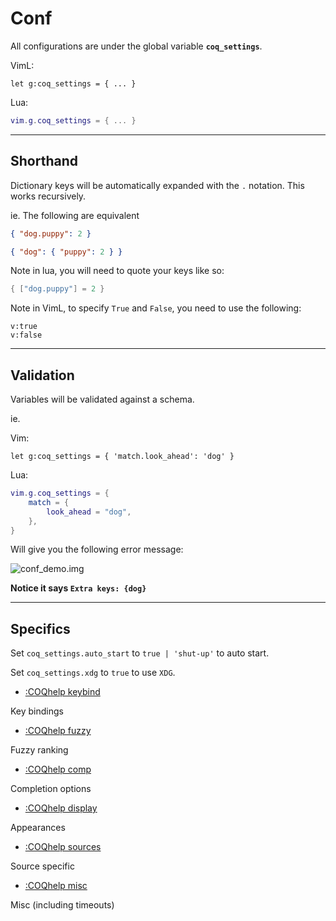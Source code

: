 # Conf

All configurations are under the global variable **`coq_settings`**.

VimL:

```vim
let g:coq_settings = { ... }
```

Lua:

```lua
vim.g.coq_settings = { ... }
```

---

## Shorthand

Dictionary keys will be automatically expanded with the `.` notation. This works recursively.

ie. The following are equivalent

```json
{ "dog.puppy": 2 }
```

```json
{ "dog": { "puppy": 2 } }
```

Note in lua, you will need to quote your keys like so:

```lua
{ ["dog.puppy"] = 2 }
```

Note in VimL, to specify `True` and `False`, you need to use the following:

```vim
v:true
v:false
```

---

## Validation

Variables will be validated against a schema.

ie.

Vim:

```vim
let g:coq_settings = { 'match.look_ahead': 'dog' }
```

Lua:

```lua
vim.g.coq_settings = {
    match = {
        look_ahead = "dog",
    },
}
```

Will give you the following error message:

![conf_demo.img](https://raw.githubusercontent.com/ms-jpq/coq.artifacts/artifacts/preview/conf.png)

**Notice it says `Extra keys: {dog}`**

---

## Specifics

Set `coq_settings.auto_start` to `true | 'shut-up'` to auto start.

Set `coq_settings.xdg` to `true` to use `XDG`.

- [:COQhelp keybind](https://github.com/ms-jpq/coq_nvim/tree/coq/docs/KEYBIND.md)

Key bindings

- [:COQhelp fuzzy](https://github.com/ms-jpq/coq_nvim/tree/coq/docs/FUZZY.md)

Fuzzy ranking

- [:COQhelp comp](https://github.com/ms-jpq/coq_nvim/tree/coq/docs/COMPLETION.md)

Completion options

- [:COQhelp display](https://github.com/ms-jpq/coq_nvim/tree/coq/docs/DISPLAY.md)

Appearances

- [:COQhelp sources](https://github.com/ms-jpq/coq_nvim/tree/coq/docs/SOURCES.md)

Source specific

- [:COQhelp misc](https://github.com/ms-jpq/coq_nvim/tree/coq/docs/MISC.md)

Misc (including timeouts)

